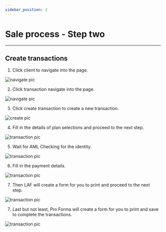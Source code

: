 ```yaml
---
sidebar_position: 2
---
```


# Sale process - Step two

---

## Create transactions


1. Click client to navigate into the page.

![navigate pic](../../static/img/instruction/client-navigate.png)

2. Click transaction navigate into the page.

![navigate pic](../../static/img/transaction/transaction-navigate.png)

3. Click create transaction to create a new transaction.

![create pic](../../static/img/transaction/transaction-create.png)

4. Fill in the details of plan selections and proceed to the next step.

![transaction pic](../../static/img/transaction/transaction-detail.png)

5. Wait for AML Checking for the identity.

![transaction pic](../../static/img/salesAdmin/sales-checkAml.png)

6. Fill in the payment details.

![transaction pic](../../static/img/salesAdmin/sales-payment.png)

7. Then LAF will create a form for you to print and proceed to the next step.

![transaction pic](../../static/img/salesAdmin/sales-laf.png)

7. Last but not least, Pro Forma will create a form for you to print and save to complete the transactions.

![transaction pic](../../static/img/salesAdmin/sales-proForma.png)